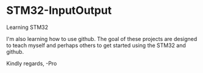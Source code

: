 # STM32-InputOutput
Learning STM32

I'm also learning how to use github.  The goal of these projects are designed to teach myself and perhaps others to get started using the STM32 and github.

Kindly regards,
-Pro
